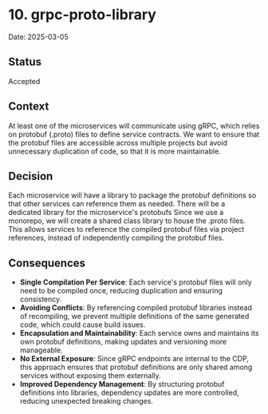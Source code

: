 # 10. grpc-proto-library

Date: 2025-03-05

## Status

Accepted

## Context

At least one of the microservices will communicate using gRPC, which relies on protobuf (.proto) files to define service contracts.
We want to ensure that the protobuf files are accessible across multiple projects but avoid unnecessary duplication of code,
so that it is more maintainable.

## Decision
Each microservice will have a library to package the protobuf definitions so that other services can reference them as needed.
There will be a dedicated library for the microservice's protobufs
Since we use a monorepo, we will create a shared class library to house the .proto files. This allows services to reference the compiled protobuf files via project references, instead of independently compiling the protobuf files.


## Consequences

- **Single Compilation Per Service**: Each service's protobuf files will only need to be compiled once, reducing duplication and ensuring consistency.
- **Avoiding Conflicts**: By referencing compiled protobuf libraries instead of recompiling, we prevent multiple definitions of the same generated code, which could cause build issues.
- **Encapsulation and Maintainability**: Each service owns and maintains its own protobuf definitions, making updates and versioning more manageable.
- **No External Exposure**: Since gRPC endpoints are internal to the CDP, this approach ensures that protobuf definitions are only shared among services without exposing them externally.
- **Improved Dependency Management**: By structuring protobuf definitions into libraries, dependency updates are more controlled, reducing unexpected breaking changes.
